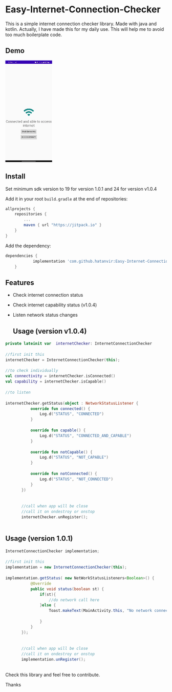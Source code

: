 # Easy-Internet-Connection-Checker

This is a simple internet connection checker library. Made with java and kotlin. Actually, I have made this for my daily use. This will help me to avoid too much boilerplate code.

## Demo

![Demo](https://github.com/hatanvir/Easy-Internet-Connection-Checker/blob/version_1.0.2/demo.gif)


## Install

Set minimum sdk version to 19 for version 1.0.1 and 24 for version v1.0.4

Add it in your root `build.gradle` at the end of repositories:
```gradle
allprojects {
    repositories {
        ...
        maven { url "https://jitpack.io" }
    }
}
```
Add the dependency:
```gradle
dependencies {
	        implementation 'com.github.hatanvir:Easy-Internet-Connection-Checker:{latest version}'
	}
```

## Features
* Check internet connection status
* Check internet capability status (v1.0.4)
* Listen network status changes


  ## Usage (version v1.0.4)

 ```kotlin
 private lateinit var  internetChecker: InternetConnectionChecker
 
 //first init this
 internetChecker = InternetConnectionChecker(this);

//to check individually
val connectivity = internetChecker.isConnected()
val capability = internetChecker.isCapable()

//to listen
 
 internetChecker.getStatus(object : NetworkStatusListener {
            override fun connected() {
                Log.d("STATUS", "CONNECTED")
            }

            override fun capable() {
                Log.d("STATUS", "CONNECTED_AND_CAPABLE")
            }

            override fun notCapable() {
                Log.d("STATUS", "NOT_CAPABLE")
            }

            override fun notConnected() {
                Log.d("STATUS", "NOT_CONNECTED")
            }
        })
        
        
        //call when app will be close
        //call it on ondestroy or onstop
        internetChecker.unRegister();
       
 ```

## Usage (version 1.0.1)

 ```java
 InternetConnectionChecker implementation;
 
 //first init this
 implementation = new InternetConnectionChecker(this);
 
 implementation.getStatus( new NetWorkStatusListeners<Boolean>() {
            @Override
            public void status(boolean st) {
                if(st){
                    //do network call here
                }else {
                    Toast.makeText(MainActivity.this, "No network connection !", Toast.LENGTH_SHORT).show();
                
                }
            }
        });
        
        
        //call when app will be close
        //call it on ondestroy or onstop
        implementation.unRegister();
       
 ```
 
 Check this library and feel free to contribute.
 
 Thanks
 

